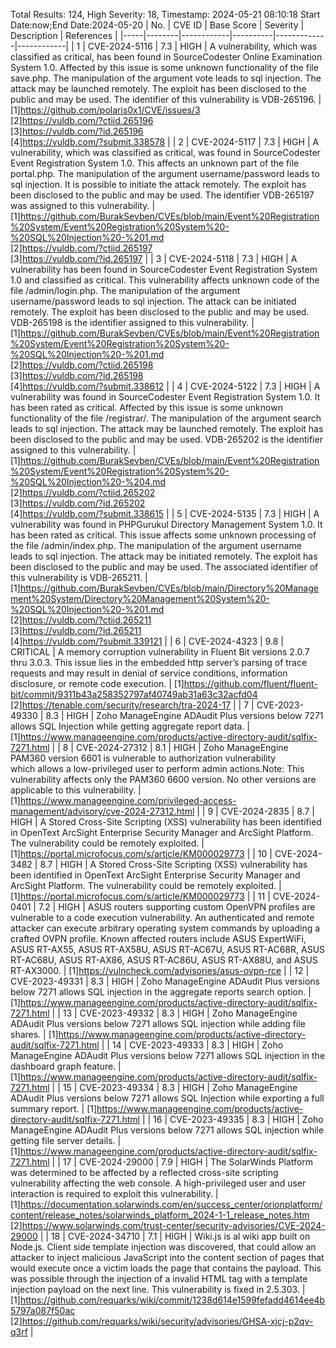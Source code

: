 Total Results: 124, High Severity: 18, Timestamp: 2024-05-21 08:10:18
Start Date:now;End Date:2024-05-20
| No. | CVE ID | Base Score | Severity | Description | References |
|-----|--------|------------|----------|-------------|------------|
| 1 | CVE-2024-5116 | 7.3  | HIGH | A vulnerability, which was classified as critical, has been found in SourceCodester Online Examination System 1.0. Affected by this issue is some unknown functionality of the file save.php. The manipulation of the argument vote leads to sql injection. The attack may be launched remotely. The exploit has been disclosed to the public and may be used. The identifier of this vulnerability is VDB-265196. | [1]https://github.com/polaris0x1/CVE/issues/3<br>[2]https://vuldb.com/?ctiid.265196<br>[3]https://vuldb.com/?id.265196<br>[4]https://vuldb.com/?submit.338578 |
| 2 | CVE-2024-5117 | 7.3  | HIGH | A vulnerability, which was classified as critical, was found in SourceCodester Event Registration System 1.0. This affects an unknown part of the file portal.php. The manipulation of the argument username/password leads to sql injection. It is possible to initiate the attack remotely. The exploit has been disclosed to the public and may be used. The identifier VDB-265197 was assigned to this vulnerability. | [1]https://github.com/BurakSevben/CVEs/blob/main/Event%20Registration%20System/Event%20Registration%20System%20-%20SQL%20Injection%20-%201.md<br>[2]https://vuldb.com/?ctiid.265197<br>[3]https://vuldb.com/?id.265197 |
| 3 | CVE-2024-5118 | 7.3  | HIGH | A vulnerability has been found in SourceCodester Event Registration System 1.0 and classified as critical. This vulnerability affects unknown code of the file /admin/login.php. The manipulation of the argument username/password leads to sql injection. The attack can be initiated remotely. The exploit has been disclosed to the public and may be used. VDB-265198 is the identifier assigned to this vulnerability. | [1]https://github.com/BurakSevben/CVEs/blob/main/Event%20Registration%20System/Event%20Registration%20System%20-%20SQL%20Injection%20-%201.md<br>[2]https://vuldb.com/?ctiid.265198<br>[3]https://vuldb.com/?id.265198<br>[4]https://vuldb.com/?submit.338612 |
| 4 | CVE-2024-5122 | 7.3  | HIGH | A vulnerability was found in SourceCodester Event Registration System 1.0. It has been rated as critical. Affected by this issue is some unknown functionality of the file /registrar/. The manipulation of the argument search leads to sql injection. The attack may be launched remotely. The exploit has been disclosed to the public and may be used. VDB-265202 is the identifier assigned to this vulnerability. | [1]https://github.com/BurakSevben/CVEs/blob/main/Event%20Registration%20System/Event%20Registration%20System%20-%20SQL%20Injection%20-%204.md<br>[2]https://vuldb.com/?ctiid.265202<br>[3]https://vuldb.com/?id.265202<br>[4]https://vuldb.com/?submit.338615 |
| 5 | CVE-2024-5135 | 7.3  | HIGH | A vulnerability was found in PHPGurukul Directory Management System 1.0. It has been rated as critical. This issue affects some unknown processing of the file /admin/index.php. The manipulation of the argument username leads to sql injection. The attack may be initiated remotely. The exploit has been disclosed to the public and may be used. The associated identifier of this vulnerability is VDB-265211. | [1]https://github.com/BurakSevben/CVEs/blob/main/Directory%20Management%20System/Directory%20Management%20System%20-%20SQL%20Injection%20-%201.md<br>[2]https://vuldb.com/?ctiid.265211<br>[3]https://vuldb.com/?id.265211<br>[4]https://vuldb.com/?submit.339121 |
| 6 | CVE-2024-4323 | 9.8  | CRITICAL | A memory corruption vulnerability in Fluent Bit versions 2.0.7 thru 3.0.3. This issue lies in the embedded http server’s parsing of trace requests and may result in denial of service conditions, information disclosure, or remote code execution. | [1]https://github.com/fluent/fluent-bit/commit/9311b43a258352797af40749ab31a63c32acfd04<br>[2]https://tenable.com/security/research/tra-2024-17 |
| 7 | CVE-2023-49330 | 8.3  | HIGH | Zoho ManageEngine ADAudit Plus versions below 7271 allows SQL Injection while getting aggregate report data. | [1]https://www.manageengine.com/products/active-directory-audit/sqlfix-7271.html |
| 8 | CVE-2024-27312 | 8.1  | HIGH | Zoho ManageEngine PAM360 version 6601 is vulnerable to authorization vulnerability which allows a low-privileged user to perform admin actions.Note: This vulnerability affects only the PAM360 6600 version. No other versions are applicable to this vulnerability. | [1]https://www.manageengine.com/privileged-access-management/advisory/cve-2024-27312.html |
| 9 | CVE-2024-2835 | 8.7  | HIGH | A Stored Cross-Site Scripting (XSS) vulnerability has been identified in OpenText ArcSight Enterprise Security Manager and ArcSight Platform. The vulnerability could be remotely exploited. | [1]https://portal.microfocus.com/s/article/KM000029773 |
| 10 | CVE-2024-3482 | 8.7  | HIGH | A Stored Cross-Site Scripting (XSS) vulnerability has been identified in OpenText ArcSight Enterprise Security Manager and ArcSight Platform. The vulnerability could be remotely exploited. | [1]https://portal.microfocus.com/s/article/KM000029773 |
| 11 | CVE-2024-0401 | 7.2  | HIGH | ASUS routers supporting custom OpenVPN profiles are vulnerable to a code execution vulnerability. An authenticated and remote attacker can execute arbitrary operating system commands by uploading a crafted OVPN profile. Known affected routers include ASUS ExpertWiFi, ASUS RT-AX55, ASUS RT-AX58U, ASUS RT-AC67U, ASUS RT-AC68R, ASUS RT-AC68U, ASUS RT-AX86, ASUS RT-AC86U, ASUS RT-AX88U, and ASUS RT-AX3000. | [1]https://vulncheck.com/advisories/asus-ovpn-rce |
| 12 | CVE-2023-49331 | 8.3  | HIGH | Zoho ManageEngine ADAudit Plus versions below 7271 allows SQL injection in the aggregate reports search option. | [1]https://www.manageengine.com/products/active-directory-audit/sqlfix-7271.html |
| 13 | CVE-2023-49332 | 8.3  | HIGH | Zoho ManageEngine ADAudit Plus versions below 7271 allows SQL injection while adding file shares. | [1]https://www.manageengine.com/products/active-directory-audit/sqlfix-7271.html |
| 14 | CVE-2023-49333 | 8.3  | HIGH | Zoho ManageEngine ADAudit Plus versions below 7271 allows SQL injection in the dashboard graph feature. | [1]https://www.manageengine.com/products/active-directory-audit/sqlfix-7271.html |
| 15 | CVE-2023-49334 | 8.3  | HIGH | Zoho ManageEngine ADAudit Plus versions below 7271 allows SQL Injection while exporting a full summary report. | [1]https://www.manageengine.com/products/active-directory-audit/sqlfix-7271.html |
| 16 | CVE-2023-49335 | 8.3  | HIGH | Zoho ManageEngine ADAudit Plus versions below 7271 allows SQL injection while getting file server details. | [1]https://www.manageengine.com/products/active-directory-audit/sqlfix-7271.html |
| 17 | CVE-2024-29000 | 7.9  | HIGH | The SolarWinds Platform was determined to be affected by a reflected cross-site scripting vulnerability affecting the web console. A high-privileged user and user interaction is required to exploit this vulnerability. | [1]https://documentation.solarwinds.com/en/success_center/orionplatform/content/release_notes/solarwinds_platform_2024-1-1_release_notes.htm<br>[2]https://www.solarwinds.com/trust-center/security-advisories/CVE-2024-29000 |
| 18 | CVE-2024-34710 | 7.1  | HIGH | Wiki.js is al wiki app built on Node.js. Client side template injection was discovered, that could allow an attacker to inject malicious JavaScript into the content section of pages that would execute once a victim loads the page that contains the payload. This was possible through the injection of a invalid HTML tag with a template injection payload on the next line. This vulnerability is fixed in 2.5.303. | [1]https://github.com/requarks/wiki/commit/1238d614e1599fefadd4614ee4b5797a087f50ac<br>[2]https://github.com/requarks/wiki/security/advisories/GHSA-xjcj-p2qv-q3rf |
